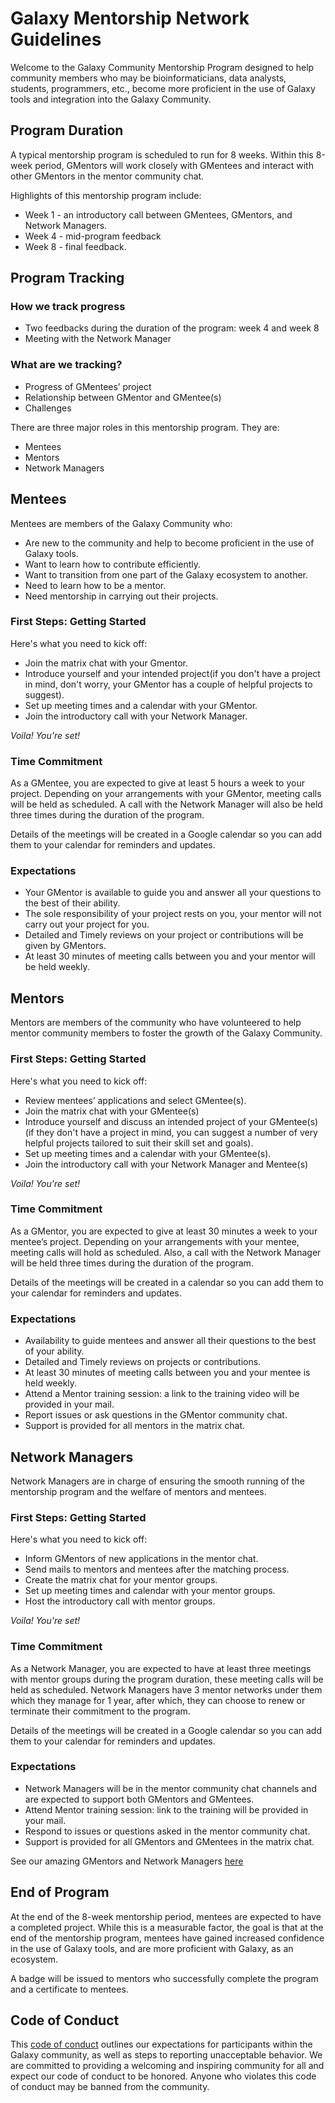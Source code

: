 
# Galaxy Mentorship Network Guidelines

Welcome to the Galaxy Community Mentorship Program designed to help community members who may be bioinformaticians, data analysts, students, programmers, etc., become more proficient in the use of Galaxy tools and integration into the Galaxy Community.

## Program Duration

A typical mentorship program is scheduled to run for 8 weeks. Within this 8-week period, GMentors will work closely with GMentees and interact with other GMentors in the mentor community chat.

Highlights of this mentorship program include:

- Week 1 - an introductory call between GMentees, GMentors, and Network Managers.
- Week 4 - mid-program feedback
- Week 8 - final feedback.

## Program Tracking

### How we track progress

- Two feedbacks during the duration of the program: week 4 and week 8
- Meeting with the Network Manager 

### What are we tracking?

- Progress of GMentees’ project
- Relationship between GMentor and GMentee(s)
- Challenges


There are three major roles in this mentorship program. They are:

- Mentees
- Mentors
- Network Managers

## Mentees

Mentees are members of the Galaxy Community who:

- Are new to the community and help to become proficient in the use of Galaxy tools.
- Want to learn how to contribute efficiently.
- Want to transition from one part of the Galaxy ecosystem to another.
- Need to learn how to be a mentor.
- Need mentorship in carrying out their projects.


### First Steps: Getting Started

Here's what you need to kick off:

- Join the matrix chat with your Gmentor.
- Introduce yourself and your intended project(if you don't have a project in mind, don't worry, your GMentor has a couple of helpful projects to suggest).
- Set up meeting times and a calendar with your GMentor.
- Join the introductory call with your Network Manager.

*Voila! You're set!*


### Time Commitment

As a GMentee, you are expected to give at least 5 hours a week to your project.
Depending on your arrangements with your GMentor, meeting calls will be held as scheduled. A call with the Network Manager will also be held three times during the duration of the program.

Details of the meetings will be created in a Google calendar so you can add them to your calendar for reminders and updates.


### Expectations

- Your GMentor is available to guide you and answer all your questions to the best of their ability.
- The sole responsibility of your project rests on you, your mentor will not carry out your project for you.
- Detailed and Timely reviews on your project or contributions will be given by GMentors.
- At least 30 minutes of meeting calls between you and your mentor will be held weekly.


## Mentors

Mentors are members of the community who have volunteered to help mentor community members to foster the growth of the Galaxy Community.

### First Steps: Getting Started

Here's what you need to kick off:

- Review mentees’ applications and select GMentee(s).
- Join the matrix chat with your GMentee(s)
- Introduce yourself and discuss an intended project of your GMentee(s)(if they don't have a project in mind, you can suggest a number of very helpful projects tailored to suit their skill set and goals).
- Set up meeting times and a calendar with your GMentee(s).
- Join the introductory call with your Network Manager and Mentee(s)

*Voila! You're set!*


### Time Commitment

As a GMentor, you are expected to give at least 30 minutes a week to your mentee’s project.
Depending on your arrangements with your mentee, meeting calls will hold as scheduled. Also, a call with the Network Manager will be held three times during the duration of the program.

Details of the meetings will be created in a calendar so you can add them to your calendar for reminders and updates.


### Expectations

- Availability to guide mentees and answer all their questions to the best of your ability.
- Detailed and Timely reviews on projects or contributions.
- At least 30 minutes of meeting calls between you and your mentee is held weekly.
- Attend a Mentor training session: a link to the training video will be provided in your mail.
- Report issues or ask questions in the GMentor community chat.
- Support is provided for all mentors in the matrix chat.


## Network Managers

Network Managers are in charge of ensuring the smooth running of the mentorship program and the welfare of mentors and mentees.

### First Steps: Getting Started

Here's what you need to kick off:

- Inform GMentors of new applications in the mentor chat.
- Send mails to mentors and mentees after the matching process.
- Create the matrix chat for your mentor groups.
- Set up meeting times and calendar with your mentor groups.
- Host the introductory call with mentor groups.

*Voila! You're set!*


### Time Commitment

As a Network Manager, you are expected to have at least three meetings with mentor groups during the program duration, these meeting calls will be held as scheduled.
Network Managers have 3 mentor networks under them which they manage for 1 year, after which, they can choose to renew or terminate their commitment to the program.

Details of the meetings will be created in a Google calendar so you can add them to your calendar for reminders and updates.


### Expectations

- Network Managers will be in the mentor community chat channels and are expected to support both GMentors and GMentees.
- Attend Mentor training session: link to the training will be provided in your mail.
- Respond to issues or questions asked in the mentor community chat.
- Support is provided for all GMentors and GMentees in the matrix chat.

See our amazing GMentors and Network Managers [here](#) 


## End of Program

At the end of the 8-week mentorship period, mentees are expected to have a completed project. While this is a measurable factor, the goal is that at the end of the mentorship program, mentees have gained increased confidence in the use of Galaxy tools, and are more proficient with Galaxy, as an ecosystem.

A badge will be issued to mentors who successfully complete the program and a certificate to mentees.

## Code of Conduct

This [code of conduct](https://galaxyproject.org/community/coc/) outlines our expectations for participants within the Galaxy community, as well as steps to reporting unacceptable behavior. We are committed to providing a welcoming and inspiring community for all and expect our code of conduct to be honored. Anyone who violates this code of conduct may be banned from the community.
